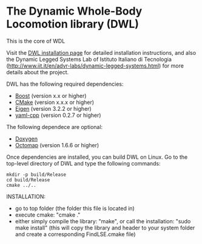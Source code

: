The Dynamic Whole-Body Locomotion library (DWL)
===============================================

This is the core of WDL

Visit the [DWL installation page](http://.html) for detailed installation instructions, and also the Dynamic Legged Systems Lab of Istituto Italiano di Tecnologia (http://www.iit.it/en/advr-labs/dynamic-legged-systems.html) for more details about the project.

DWL has the following required dependencies:

* [Boost](http://www.boost.org) (version x.x or higher)
* [CMake](http://www.cmake.org) (version x.x.x or higher)
* [Eigen](http://eigen.tuxfamily.org) (version 3.2.2 or higher)
* [yaml-cpp](https://code.google.com/p/yaml-cpp/) (version 0.2.7 or higher)

The following dependece are optional:
* [Doxygen](http://www.doxygen.org)
* [Octomap](http://octomap.github.io) (version 1.6.6 or higher)

Once dependencies are installed, you can build DWL on Linux. Go to the top-level directory of DWL and type the
following commands:

    mkdir -p build/Release
    cd build/Release
    cmake ../..

INSTALLATION:
- go to top folder (the folder this file is located in)
- execute cmake: "cmake ."
- either simply compile the library: "make", or call the installation: "sudo make install" (this will copy the library and header to your system folder and create a corresponding FindLSE.cmake file)
